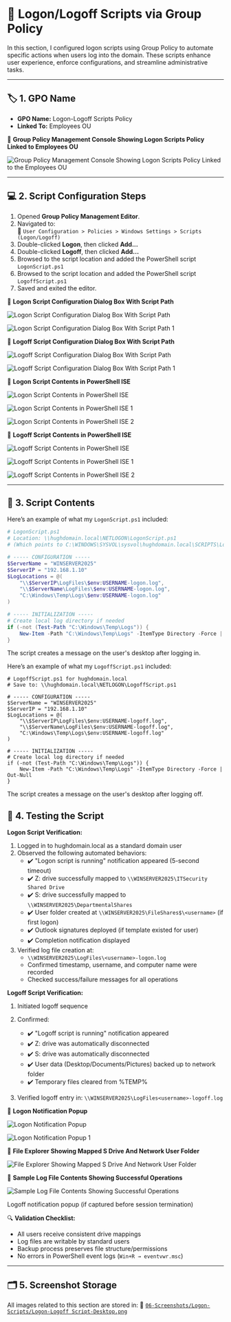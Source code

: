 # 🔁 Logon/Logoff Scripts via Group Policy

In this section, I configured logon scripts using Group Policy to automate specific actions when users log into the domain. These scripts enhance user experience, enforce configurations, and streamline administrative tasks.

---

## 🏷️ 1. GPO Name

- **GPO Name:** Logon-Logoff Scripts Policy  
- **Linked To:** Employees OU

📸 **Group Policy Management Console Showing Logon Scripts Policy Linked to Employees OU**

![Group Policy Management Console Showing Logon Scripts Policy Linked to the Employees OU](https://github.com/user-attachments/assets/f3db2fc7-ea2c-445d-820d-5cc2ab3a9646)

---

## 💻 2. Script Configuration Steps

1. Opened **Group Policy Management Editor**.  
2. Navigated to:  
   📂 `User Configuration > Policies > Windows Settings > Scripts (Logon/Logoff)`
3. Double-clicked **Logon**, then clicked **Add...**
4. Double-clicked **Logoff**, then clicked **Add...**
5. Browsed to the script location and added the PowerShell script `LogonScript.ps1`
6. Browsed to the script location and added the PowerShell script `LogoffScript.ps1`
7. Saved and exited the editor.

📸 **Logon Script Configuration Dialog Box With Script Path**

![Logon Script Configuration Dialog Box With Script Path](https://github.com/user-attachments/assets/74d92936-846d-43fe-9c54-d38b694f5c74)

![Logon Script Configuration Dialog Box With Script Path 1](https://github.com/user-attachments/assets/dc55aa38-6d5e-4975-9f47-81747e010905)

📸 **Logoff Script Configuration Dialog Box With Script Path**

![Logoff Script Configuration Dialog Box With Script Path](https://github.com/user-attachments/assets/e717abda-5c25-4fc8-ae61-4346fcbc0929)

![Logoff Script Configuration Dialog Box With Script Path 1](https://github.com/user-attachments/assets/8ac1508c-4fdd-4040-9131-0760ed43d950)

📸 **Logon Script Contents in PowerShell ISE**

![Logon Script Contents in PowerShell ISE](https://github.com/user-attachments/assets/8e539a85-e9da-4fd7-8865-3c4aa7b83268)

![Logon Script Contents in PowerShell ISE 1](https://github.com/user-attachments/assets/fdf06bc8-258f-4381-beba-3612166e0cc5)

![Logon Script Contents in PowerShell ISE 2](https://github.com/user-attachments/assets/358d6aba-5f7b-4a2d-a8d0-9a70871ab4d1)

📸 **Logoff Script Contents in PowerShell ISE**

![Logoff Script Contents in PowerShell ISE](https://github.com/user-attachments/assets/997da23d-634d-4f86-b7e0-63b80198c645)

![Logoff Script Contents in PowerShell ISE 1](https://github.com/user-attachments/assets/e7382673-7ec5-431f-8131-2c60fb4008e5)

![Logoff Script Contents in PowerShell ISE 2](https://github.com/user-attachments/assets/9fd4604f-a8e3-48d3-a1e5-2a2a8c5e5b82)

---

## 📂 3. Script Contents

Here’s an example of what my `LogonScript.ps1` included:

``` powershell
# LogonScript.ps1
# Location: \\hughdomain.local\NETLOGON\LogonScript.ps1
# (Which points to C:\WINDOWS\SYSVOL\sysvol\hughdomain.local\SCRIPTS\LogonScript.ps1)

# ----- CONFIGURATION -----
$ServerName = "WINSERVER2025"
$ServerIP = "192.168.1.10"
$LogLocations = @(
    "\\$ServerIP\LogFiles\$env:USERNAME-logon.log",
    "\\$ServerName\LogFiles\$env:USERNAME-logon.log",
    "C:\Windows\Temp\Logs\$env:USERNAME-logon.log"
)

# ----- INITIALIZATION -----
# Create local log directory if needed
if (-not (Test-Path "C:\Windows\Temp\Logs")) {
    New-Item -Path "C:\Windows\Temp\Logs" -ItemType Directory -Force | Out-Null
}

```
The script creates a message on the user's desktop after logging in.

Here’s an example of what my `LogoffScript.ps1` included:
```
# LogoffScript.ps1 for hughdomain.local
# Save to: \\hughdomain.local\NETLOGON\LogoffScript.ps1

# ----- CONFIGURATION -----
$ServerName = "WINSERVER2025"
$ServerIP = "192.168.1.10"
$LogLocations = @(
    "\\$ServerIP\LogFiles\$env:USERNAME-logoff.log",
    "\\$ServerName\LogFiles\$env:USERNAME-logoff.log",
    "C:\Windows\Temp\Logs\$env:USERNAME-logoff.log"
)

# ----- INITIALIZATION -----
# Create local log directory if needed
if (-not (Test-Path "C:\Windows\Temp\Logs")) {
    New-Item -Path "C:\Windows\Temp\Logs" -ItemType Directory -Force | Out-Null
}

```
The script creates a message on the user's desktop after logging off.

## 🧪 4. Testing the Script

**Logon Script Verification:**

1. Logged in to hughdomain.local as a standard domain user
2. Observed the following automated behaviors:
   * ✔️ "Logon script is running" notification appeared (5-second timeout)
   * ✔️ Z: drive successfully mapped to `\\WINSERVER2025\ITSecurity Shared Drive`
   * ✔️ S: drive successfully mapped to `\\WINSERVER2025\DepartmentalShares`
   * ✔️ User folder created at `\\WINSERVER2025\FileShares$\<username>` (if first logon)
   * ✔️ Outlook signatures deployed (if template existed for user)
   * ✔️ Completion notification displayed
3. Verified log file creation at:
   * `\\WINSERVER2025\LogFiles\<username>-logon.log`
   * Confirmed timestamp, username, and computer name were recorded
   * Checked success/failure messages for all operations

**Logoff Script Verification:**

1. Initiated logoff sequence
2. Confirmed:
   * ✔️ "Logoff script is running" notification appeared
   * ✔️ Z: drive was automatically disconnected
   * ✔️ S: drive was automatically disconnected
   * ✔️ User data (Desktop/Documents/Pictures) backed up to network folder
   * ✔️ Temporary files cleared from %TEMP%

3. Verified logoff entry in:
   `\\WINSERVER2025\LogFiles<username>-logoff.log`

📸 **Logon Notification Popup**

![Logon Notification Popup](https://github.com/user-attachments/assets/6a64e746-3341-4e49-a0a2-c78a074ddc0a)

![Logon Notification Popup 1](https://github.com/user-attachments/assets/cc9c2a85-8b8d-4ba9-a6d1-db94df9298b0)

📸 **File Explorer Showing Mapped S Drive And Network User Folder**

![File Explorer Showing Mapped S Drive And Network User Folder](https://github.com/user-attachments/assets/f901c3dd-95bb-495d-8b50-8fe1176113a5)

📸 **Sample Log File Contents Showing Successful Operations**

![Sample Log File Contents Showing Successful Operations](https://github.com/user-attachments/assets/9c395359-caaa-4da5-8ba2-f28b9cae72ec)

Logoff notification popup (if captured before session termination)

🔍 **Validation Checklist:**

* All users receive consistent drive mappings
* Log files are writable by standard users
* Backup process preserves file structure/permissions
* No errors in PowerShell event logs (`Win+R → eventvwr.msc`)

---

## 🗂️ 5. Screenshot Storage

All images related to this section are stored in:
📂 [`06-Screenshots/Logon-Scripts/Logon-Logoff Script-Desktop.png`](https://github.com/Hugh-Kumbi/Hugh-Kumbi-Active-Directory-Lab/blob/main/06-Screenshots/XIII.%20Logon-Logoff%20Scripts/II.%20Logon-Logoff%20Desktop.md)

